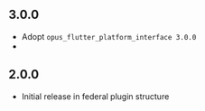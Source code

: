 ## 3.0.0
* Adopt `opus_flutter_platform_interface 3.0.0`
* 
## 2.0.0
* Initial release in federal plugin structure